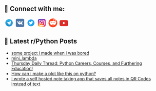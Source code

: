 ## 🔎 Connect with me:
[<img src="https://github.com/bullbesh/bullbesh/blob/main/images/Telegram.png" width="32" height="32" />](https://t.me/bullbesh)
[<img src="https://github.com/bullbesh/bullbesh/blob/main/images/VK.png" width="32" height="32" />](https://vk.com/bullbesh)
[<img src="https://github.com/bullbesh/bullbesh/blob/main/images/Twitter.png" width="32" height="32" />](https://twitter.com/bullbesh1)
[<img src="https://github.com/bullbesh/bullbesh/blob/main/images/Instagram.png" width="32" height="32" />](https://www.instagram.com/bullbesh)
[<img src="https://github.com/bullbesh/bullbesh/blob/main/images/Reddit.png" width="32" height="32" />](https://www.reddit.com/user/bullbesh)
[<img src="https://github.com/bullbesh/bullbesh/blob/main/images/YouTube.png" width="32" height="32" />](https://www.youtube.com/channel/UCtfjRs6uzgq5mfm8S06WTcg)

## 📕 Latest r/Python Posts
<!-- BLOG-POST-LIST:START -->
- [some project i made when i was bored](https://www.reddit.com/r/Python/comments/y8lf1n/some_project_i_made_when_i_was_bored/)
- [mini_lambda](https://www.reddit.com/r/Python/comments/y8je8p/mini_lambda/)
- [Thursday Daily Thread: Python Careers, Courses, and Furthering Education!](https://www.reddit.com/r/Python/comments/y8iisy/thursday_daily_thread_python_careers_courses_and/)
- [How can i make a plot like this on python?](https://www.reddit.com/r/Python/comments/y8hsq8/how_can_i_make_a_plot_like_this_on_python/)
- [I wrote a self hosted note taking app that saves all notes in QR Codes instead of text](https://www.reddit.com/r/Python/comments/y8he2x/i_wrote_a_self_hosted_note_taking_app_that_saves/)
<!-- BLOG-POST-LIST:END -->
